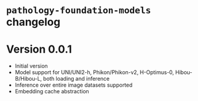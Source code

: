 # `pathology-foundation-models` changelog

# Version 0.0.1

* Initial version
* Model support for UNI/UNI2-h, Phikon/Phikon-v2, H-Optimus-0, Hibou-B/Hibou-L, both loading and inference
* Inference over entire image datasets supported
* Embedding cache abstraction
